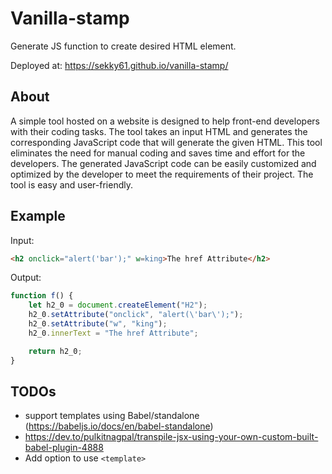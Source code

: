 # Vanilla-stamp

Generate JS function to create desired HTML element.

Deployed at: https://sekky61.github.io/vanilla-stamp/

## About

A simple tool hosted on a website is designed to help front-end developers with their coding tasks. The tool
        takes an input HTML and generates the corresponding JavaScript code that will generate the given HTML. This tool
        eliminates the need for manual coding and saves time and effort for the developers. The generated JavaScript
        code can be easily customized and optimized by the developer to meet the requirements of their project. The tool
        is easy and user-friendly.

## Example

Input:

```html
<h2 onclick="alert('bar');" w=king>The href Attribute</h2>
```

Output:

```javascript
function f() {
    let h2_0 = document.createElement("H2");
    h2_0.setAttribute("onclick", "alert(\'bar\');");
    h2_0.setAttribute("w", "king");
    h2_0.innerText = "The href Attribute";

    return h2_0;
}
```

## TODOs

* support templates using Babel/standalone (https://babeljs.io/docs/en/babel-standalone)
* https://dev.to/pulkitnagpal/transpile-jsx-using-your-own-custom-built-babel-plugin-4888
* Add option to use `<template>`
